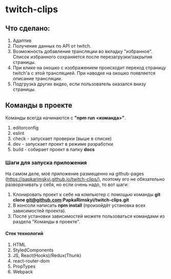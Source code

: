 # twitch-clips

## Что сделано:
1. Адаптив
2. Получение данных по API от twitch.
3. Возможность добавления трансляции во вкладку "избранное". Список избранного сохраняется после перезагрузки/закрытия страницы.
4. При клике на окошко с изображением происходит переход страницу twitch'а с этой трансляцией. При наводке на окошко появляется описание трансляции.
5. Подгрузка других видео, если пользователь оказался внизу страницы.

## Команды в проекте

Команды всегда начинаются с <b>"npm run <команда>"</b>.

1. editorconfig
2. eslint
3. check - запускает проверки (выше в списке)
4. dev - запускает проект в режиме разработки
5. build - собирает проект в папку <b>docs</b>

### Шаги для запуска приложения

На самом деле, моё приложение размещенно на github-pages (https://papkarimskyi.github.io/twitch-clips/), поэтому его не обязательно разворачивать у себя, но если очень надо, то вот шаги:
  1. Клонировать проект к себе на компьютер с помощью команды <b>git clone git@github.com:PapkaRimskyi/twitch-clips.git</b>
  2. В консоли написать <b>npm install</b> (произойдёт установка всех зависимостей проекта).
  3. После установки зависимостей можете пользоваться командами из раздела "Команды в проекте".

#### Стек технологий
1. HTML
2. StyledComponents
3. JS, React(Hooks)/Redux(Thunk)
4. react-router-dom
5. PropTypes
6. Webpack




